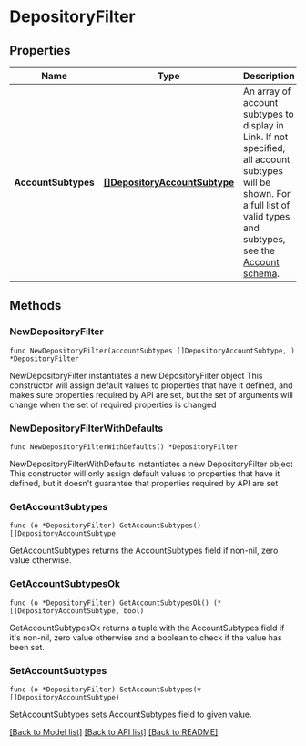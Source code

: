 # DepositoryFilter

## Properties

Name | Type | Description | Notes
------------ | ------------- | ------------- | -------------
**AccountSubtypes** | [**[]DepositoryAccountSubtype**](DepositoryAccountSubtype.md) | An array of account subtypes to display in Link. If not specified, all account subtypes will be shown. For a full list of valid types and subtypes, see the [Account schema](https://plaid.com/docs/api/accounts#account-type-schema).  | 

## Methods

### NewDepositoryFilter

`func NewDepositoryFilter(accountSubtypes []DepositoryAccountSubtype, ) *DepositoryFilter`

NewDepositoryFilter instantiates a new DepositoryFilter object
This constructor will assign default values to properties that have it defined,
and makes sure properties required by API are set, but the set of arguments
will change when the set of required properties is changed

### NewDepositoryFilterWithDefaults

`func NewDepositoryFilterWithDefaults() *DepositoryFilter`

NewDepositoryFilterWithDefaults instantiates a new DepositoryFilter object
This constructor will only assign default values to properties that have it defined,
but it doesn't guarantee that properties required by API are set

### GetAccountSubtypes

`func (o *DepositoryFilter) GetAccountSubtypes() []DepositoryAccountSubtype`

GetAccountSubtypes returns the AccountSubtypes field if non-nil, zero value otherwise.

### GetAccountSubtypesOk

`func (o *DepositoryFilter) GetAccountSubtypesOk() (*[]DepositoryAccountSubtype, bool)`

GetAccountSubtypesOk returns a tuple with the AccountSubtypes field if it's non-nil, zero value otherwise
and a boolean to check if the value has been set.

### SetAccountSubtypes

`func (o *DepositoryFilter) SetAccountSubtypes(v []DepositoryAccountSubtype)`

SetAccountSubtypes sets AccountSubtypes field to given value.



[[Back to Model list]](../README.md#documentation-for-models) [[Back to API list]](../README.md#documentation-for-api-endpoints) [[Back to README]](../README.md)


